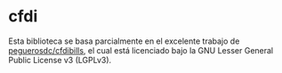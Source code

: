 # cfdi
Esta biblioteca se basa parcialmente en el excelente trabajo de [peguerosdc/cfdibills](https://github.com/peguerosdc/cfdibills), el cual está licenciado bajo la GNU Lesser General Public License v3 (LGPLv3).
